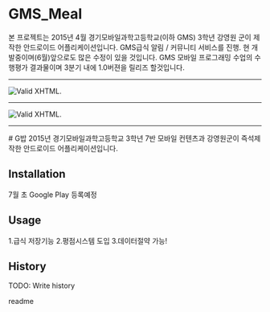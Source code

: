 # GMS_Meal
본 프로젝트는 2015년 4월 경기모바일과학고등학교(이하 GMS) 3학년 강영원 군이 제작한 안드로이드 어플리케이션입니다.
GMS급식 알림 / 커뮤니티 서비스를 진행. 현 개발중이며(6월)앞으로도 많은 수정이 있을 것입니다.
GMS 모바일 프로그래밍 수업의 수행평가 결과물이며 3분기 내에 1.0버젼을 릴리즈 할것입니다.

---

![Valid XHTML](http://ppcj2.iptime.org/~kang/image/poster.png).

---
![Valid XHTML](http://ppcj2.iptime.org/~kang/image/launcher_shadow.png).

------

  <content>
# G밥
2015년 경기모바일과학고등학교 3학년 7반 모바일 컨텐츠과 강영원군이 즉석제작한 안드로이드 어플리케이션입니다.

## Installation

7월 초 Google Play 등록예정 

## Usage

1.급식 저장기능
2.평점시스템 도입
3.데이터절약 가능!

## History

TODO: Write history

</content>
  <tabTrigger>readme</tabTrigger>

